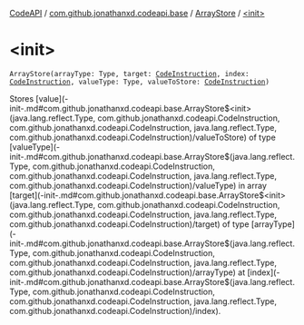 [CodeAPI](../../index.md) / [com.github.jonathanxd.codeapi.base](../index.md) / [ArrayStore](index.md) / [&lt;init&gt;](.)

# &lt;init&gt;

`ArrayStore(arrayType: Type, target: `[`CodeInstruction`](../../com.github.jonathanxd.codeapi/-code-instruction.md)`, index: `[`CodeInstruction`](../../com.github.jonathanxd.codeapi/-code-instruction.md)`, valueType: Type, valueToStore: `[`CodeInstruction`](../../com.github.jonathanxd.codeapi/-code-instruction.md)`)`

Stores [value](-init-.md#com.github.jonathanxd.codeapi.base.ArrayStore$<init>(java.lang.reflect.Type, com.github.jonathanxd.codeapi.CodeInstruction, com.github.jonathanxd.codeapi.CodeInstruction, java.lang.reflect.Type, com.github.jonathanxd.codeapi.CodeInstruction)/valueToStore) of type [valueType](-init-.md#com.github.jonathanxd.codeapi.base.ArrayStore$<init>(java.lang.reflect.Type, com.github.jonathanxd.codeapi.CodeInstruction, com.github.jonathanxd.codeapi.CodeInstruction, java.lang.reflect.Type, com.github.jonathanxd.codeapi.CodeInstruction)/valueType) in array [target](-init-.md#com.github.jonathanxd.codeapi.base.ArrayStore$<init>(java.lang.reflect.Type, com.github.jonathanxd.codeapi.CodeInstruction, com.github.jonathanxd.codeapi.CodeInstruction, java.lang.reflect.Type, com.github.jonathanxd.codeapi.CodeInstruction)/target) of type [arrayType](-init-.md#com.github.jonathanxd.codeapi.base.ArrayStore$<init>(java.lang.reflect.Type, com.github.jonathanxd.codeapi.CodeInstruction, com.github.jonathanxd.codeapi.CodeInstruction, java.lang.reflect.Type, com.github.jonathanxd.codeapi.CodeInstruction)/arrayType) at [index](-init-.md#com.github.jonathanxd.codeapi.base.ArrayStore$<init>(java.lang.reflect.Type, com.github.jonathanxd.codeapi.CodeInstruction, com.github.jonathanxd.codeapi.CodeInstruction, java.lang.reflect.Type, com.github.jonathanxd.codeapi.CodeInstruction)/index).

